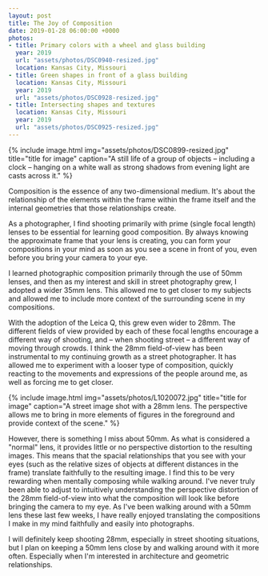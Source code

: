 ```yaml
---
layout: post
title: The Joy of Composition
date: 2019-01-28 06:00:00 +0000
photos:
- title: Primary colors with a wheel and glass building
  year: 2019
  url: "assets/photos/DSC0940-resized.jpg"
  location: Kansas City, Missouri
- title: Green shapes in front of a glass building
  location: Kansas City, Missouri
  year: 2019
  url: "assets/photos/DSC0928-resized.jpg"
- title: Intersecting shapes and textures
  location: Kansas City, Missouri
  year: 2019
  url: "assets/photos/DSC0925-resized.jpg"
---
```

{% include image.html
            img="assets/photos/DSC0899-resized.jpg"
            title="title for image"
            caption="A still life of a group of objects – including a clock – hanging on a white wall as strong shadows from evening light are casts across it." %}

Composition is the essence of any two-dimensional medium. It's about the relationship of the elements within the frame within the frame itself and the internal geometries that those relationships create.

As a photographer, I find shooting primarily with prime (single focal length) lenses to be essential for learning good composition. By always knowing the approximate frame that your lens is creating, you can form your compositions in your mind as soon as you see a scene in front of you, even before you bring your camera to your eye.

I learned photographic composition primarily through the use of 50mm lenses, and then as my interest and skill in street photography grew, I adopted a wider 35mm lens. This allowed me to get closer to my subjects and allowed me to include more context of the surrounding scene in my compositions.

With the adoption of the Leica Q, this grew even wider to 28mm. The different fields of view provided by each of these focal lengths encourage a different way of shooting, and – when shooting street – a different way of moving through crowds. I think the 28mm field-of-view has been instrumental to my continuing growth as a street photographer. It has allowed me to experiment with a looser type of composition, quickly reacting to the movements and expressions of the people around me, as well as forcing me to get closer.

{% include image.html
            img="assets/photos/L1020072.jpg"
            title="title for image"
            caption="A street image shot with a 28mm lens. The perspective allows me to bring in more elements of figures in the foreground and provide context of the scene." %}

However, there is something I miss about 50mm. As what is considered a "normal" lens, it provides little or no perspective distortion to the resulting images. This means that the spacial relationships that you see with your eyes (such as the relative sizes of objects at different distances in the frame) translate faithfully to the resulting image. I find this to be very rewarding when mentally composing while walking around. I've never truly been able to adjust to intuitively understanding the perspective distortion of the 28mm field-of-view into what the composition will look like before bringing the camera to my eye. As I've been walking around with a 50mm lens these last few weeks, I have really enjoyed translating the compositions I make in my mind faithfully and easily into photographs.

I will definitely keep shooting 28mm, especially in street shooting situations, but I plan on keeping a 50mm lens close by and walking around with it more often. Especially when I'm interested in architecture and geometric relationships.